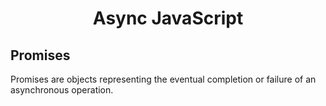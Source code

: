 <h1 style='text-align:center'>Async JavaScript</h1>

## Promises
Promises are objects representing the eventual completion or failure of an asynchronous operation.

